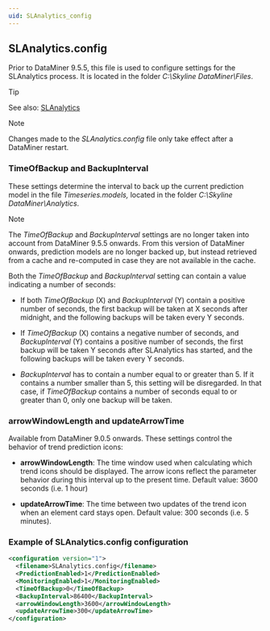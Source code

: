 ```yaml
---
uid: SLAnalytics_config
---
```


## SLAnalytics.config

Prior to DataMiner 9.5.5, this file is used to configure settings for the SLAnalytics process. It is located in the folder *C:\\Skyline DataMiner\\Files*.

> [!TIP]
> See also:
> [SLAnalytics](../../part_3/DataminerSystems/DataMiner_processes.md#slanalytics)

> [!NOTE]
> Changes made to the *SLAnalytics.config* file only take effect after a DataMiner restart.

### TimeOfBackup and BackupInterval

These settings determine the interval to back up the current prediction model in the file *Timeseries.models,* located in the folder *C:\\Skyline DataMiner\\Analytics*.

> [!NOTE]
> The *TimeOfBackup* and *BackupInterval* settings are no longer taken into account from DataMiner 9.5.5 onwards. From this version of DataMiner onwards, prediction models are no longer backed up, but instead retrieved from a cache and re-computed in case they are not available in the cache.

Both the *TimeOfBackup* and *BackupInterval* setting can contain a value indicating a number of seconds:

- If both *TimeOfBackup* (X) and *BackupInterval* (Y) contain a positive number of seconds, the first backup will be taken at X seconds after midnight, and the following backups will be taken every Y seconds.

- If *TimeOfBackup* (X) contains a negative number of seconds, and *BackupInterval* (Y) contains a positive number of seconds, the first backup will be taken Y seconds after SLAnalytics has started, and the following backups will be taken every Y seconds.

- *BackupInterval* has to contain a number equal to or greater than 5. If it contains a number smaller than 5, this setting will be disregarded. In that case, if *TimeOfBackup* contains a number of seconds equal to or greater than 0, only one backup will be taken.

### arrowWindowLength and updateArrowTime

Available from DataMiner 9.0.5 onwards. These settings control the behavior of trend prediction icons:

- **arrowWindowLength**: The time window used when calculating which trend icons should be displayed. The arrow icons reflect the parameter behavior during this interval up to the present time. Default value: 3600 seconds (i.e. 1 hour)

- **updateArrowTime**: The time between two updates of the trend icon when an element card stays open. Default value: 300 seconds (i.e. 5 minutes).

### Example of SLAnalytics.config configuration

```xml
<configuration version="1">
  <filename>SLAnalytics.config</filename>
  <PredictionEnabled>1</PredictionEnabled>
  <MonitoringEnabled>1</MonitoringEnabled>
  <TimeOfBackup>0</TimeOfBackup>
  <BackupInterval>86400</BackupInterval>
  <arrowWindowLength>3600</arrowWindowLength>
  <updateArrowTime>300</updateArrowTime>
</configuration>
```

